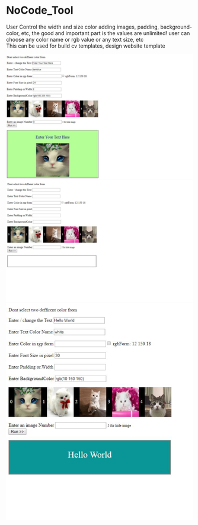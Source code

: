 # NoCode_Tool
 User Control the width and size color adding images, padding, background-color, etc,  the good and important part is the values are unlimited! user can choose any color name or rgb value  or any text size, etc  
 This can be used for build cv templates, design website template
 
 <img src="topeditor.JPG">
<img src="editor0.JPG">
<img src="editor 1.JPG">



